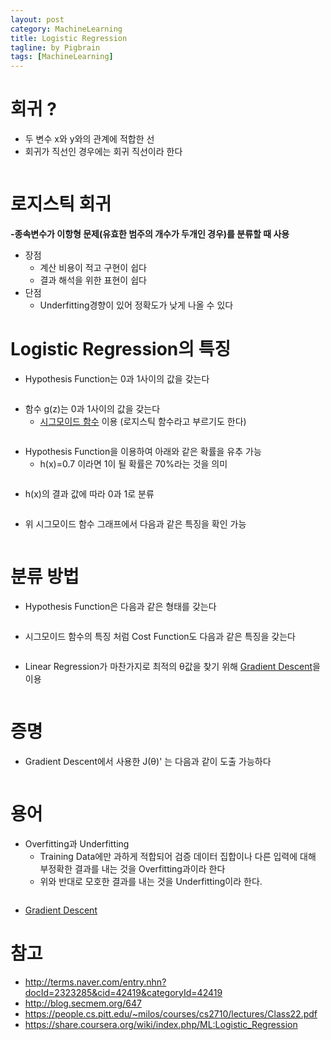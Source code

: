 ```yaml
---
layout: post
category: MachineLearning
title: Logistic Regression
tagline: by Pigbrain
tags: [MachineLearning]
---
```


<!--more-->

# 회귀 ?  
* 두 변수 x와 y와의 관계에 적합한 선
* 회귀가 직선인 경우에는 회귀 직선이라 한다
<img src="/assets/themes/Snail/img/MachineLearning/LogisticRegression/regression.png" alt="">  

# 로지스틱 회귀     
**-종속변수가 이항형 문제(유효한 범주의 개수가 두개인 경우)를 분류할 때 사용**

* 장점
	* 계산 비용이 적고 구현이 쉽다
	* 결과 해석을 위한 표현이 쉽다
* 단점
	* Underfitting경향이 있어 정확도가 낮게 나올 수 있다 

 
# Logistic Regression의 특징  
* Hypothesis Function는 0과 1사이의 값을 갖는다  
<img src="/assets/themes/Snail/img/MachineLearning/LogisticRegression/hypohesisFunction_range.png" alt="">    
    
* 함수 g(z)는 0과 1사이의 값을 갖는다  
	* [시그모이드 함수](http://pigbrain.github.io/math/2015/07/10/SigmoidFunction_on_Math) 이용 (로지스틱 함수라고 부르기도 한다)   
<img src="/assets/themes/Snail/img/MachineLearning/LogisticRegression/hypohesisFunction_Representation.png" alt="">   
  
* Hypothesis Function을 이용하여 아래와 같은 확률을 유추 가능  
	* h(x)=0.7 이라면 1이 될 확률은 70%라는 것을 의미  
<img src="/assets/themes/Snail/img/MachineLearning/LogisticRegression/hypohesisFunction_Probability.png" alt="">  
  
* h(x)의 결과 값에 따라 0과 1로 분류  
<img src="/assets/themes/Snail/img/MachineLearning/LogisticRegression/decisionBoundary_definition.png" alt="">
  
* 위 시그모이드 함수 그래프에서 다음과 같은 특징을 확인 가능
<img src="/assets/themes/Snail/img/MachineLearning/LogisticRegression/decisionBoundary_features.png" alt="">  
  
# 분류 방법    
* Hypothesis Function은 다음과 같은 형태를 갖는다  
<img src="/assets/themes/Snail/img/MachineLearning/LogisticRegression/costFunction.png" alt="">  
  
* 시그모이드 함수의 특징 처럼 Cost Function도 다음과 같은 특징을 갖는다  
<img src="/assets/themes/Snail/img/MachineLearning/LogisticRegression/costFunction_features.png" alt="">  
  
* Linear Regression가 마찬가지로 최적의 θ값을 찾기 위해 [Gradient Descent](http://pigbrain.github.io/machinelearning/2015/07/19/GradientDescent_on_MachineLearning)을 이용  
<img src="/assets/themes/Snail/img/MachineLearning/LogisticRegression/gradient_descent.png" alt="">  
  
# 증명  
* Gradient Descent에서 사용한 J(θ)' 는 다음과 같이 도출 가능하다  
<img src="/assets/themes/Snail/img/MachineLearning/LogisticRegression/proof.png" alt="">  


# 용어  
* Overfitting과 Underfitting
	* Training Data에만 과하게 적합되어 검증 데이터 집합이나 다른 입력에 대해 부정확한 결과를 내는 것을 Overfitting과이라 한다
	* 위와 반대로 모호한 결과를 내는 것을 Underfitting이라 한다.
<img src="/assets/themes/Snail/img/MachineLearning/LogisticRegression/overfitting_underfitting.png" alt="">
  
  
* [Gradient Descent](https://ko.wikipedia.org/wiki/%EA%B2%BD%EC%82%AC_%ED%95%98%EA%B0%95%EB%B2%95)
  
# 참고  
* http://terms.naver.com/entry.nhn?docId=2323285&cid=42419&categoryId=42419  
* http://blog.secmem.org/647  
* https://people.cs.pitt.edu/~milos/courses/cs2710/lectures/Class22.pdf  
* https://share.coursera.org/wiki/index.php/ML:Logistic_Regression